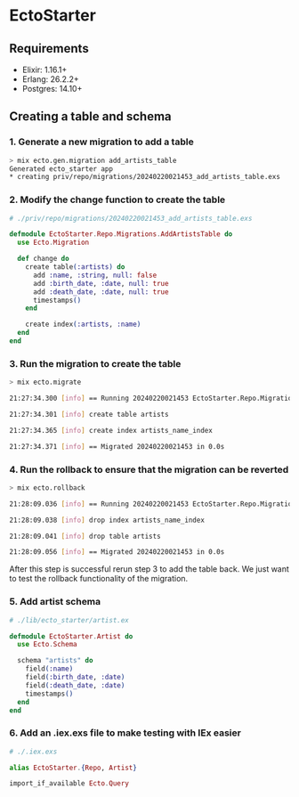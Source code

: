 # EctoStarter

## Requirements
* Elixir: 1.16.1+
* Erlang: 26.2.2+
* Postgres: 14.10+

## Creating a table and schema

### 1. Generate a new migration to add a table 
```bash
> mix ecto.gen.migration add_artists_table
Generated ecto_starter app
* creating priv/repo/migrations/20240220021453_add_artists_table.exs
```

### 2. Modify the change function to create the table
```elixir
# ./priv/repo/migrations/20240220021453_add_artists_table.exs

defmodule EctoStarter.Repo.Migrations.AddArtistsTable do
  use Ecto.Migration

  def change do
    create table(:artists) do
      add :name, :string, null: false
      add :birth_date, :date, null: true
      add :death_date, :date, null: true
      timestamps()
    end

    create index(:artists, :name)
  end
end
```

### 3. Run the migration to create the table
```bash
> mix ecto.migrate

21:27:34.300 [info] == Running 20240220021453 EctoStarter.Repo.Migrations.AddArtistsTable.change/0 forward

21:27:34.301 [info] create table artists

21:27:34.365 [info] create index artists_name_index

21:27:34.371 [info] == Migrated 20240220021453 in 0.0s
```

### 4. Run the rollback to ensure that the migration can be reverted
```bash
> mix ecto.rollback

21:28:09.036 [info] == Running 20240220021453 EctoStarter.Repo.Migrations.AddArtistsTable.change/0 backward

21:28:09.038 [info] drop index artists_name_index

21:28:09.041 [info] drop table artists

21:28:09.056 [info] == Migrated 20240220021453 in 0.0s
```

After this step is successful rerun step 3 to add the table back. We just want to test the rollback functionality of the migration.

### 5. Add artist schema
```elixir
# ./lib/ecto_starter/artist.ex

defmodule EctoStarter.Artist do
  use Ecto.Schema

  schema "artists" do
    field(:name)
    field(:birth_date, :date)
    field(:death_date, :date)
    timestamps()
  end
end
```

### 6. Add an .iex.exs file to make testing with IEx easier

```elixir
# ./.iex.exs

alias EctoStarter.{Repo, Artist}

import_if_available Ecto.Query
```


